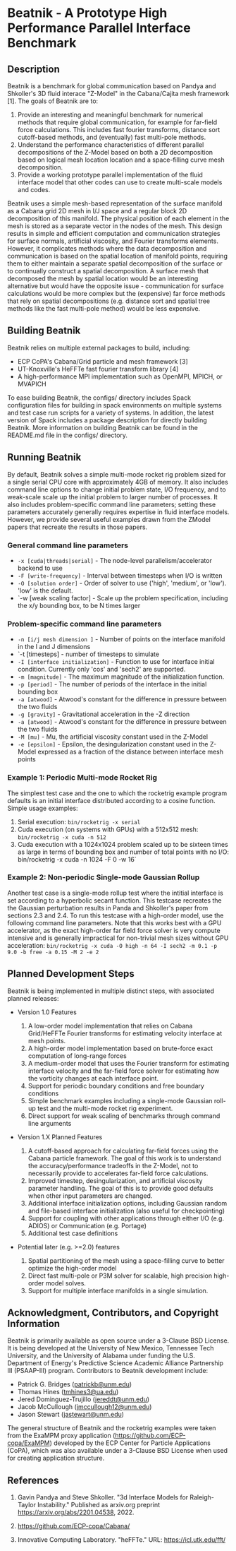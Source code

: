 # Beatnik - A Prototype High Performance Parallel Interface Benchmark

## Description

Beatnik is a benchmark for global communication based on Pandya and Shkoller's 3D fluid interace "Z-Model" in the Cabana/Cajita mesh framework [1]. The goals 
of Beatnik are to:
  1. Provide an interesting and meaningful benchmark for numerical methods that require global communication, for example for far-field force calculations. This includes fast fourier transforms, distance sort cutoff-based methods, and (eventually) fast multi-pole methods.
  1. Understand the performance characteristics of different parallel decompositions of the Z-Model based on both a 2D decomposition based on logical mesh location location and a space-filling curve mesh decomposition.
  1. Provide a working prototype parallel implementation of the fluid interface model that other codes can use to create multi-scale models and codes.

Beatnik uses a simple mesh-based representation of the surface manifold as a Cabana grid 2D mesh in I/J space and a regular block 2D decomposition of this manifold. The physical position of each element in the mesh is stored as a separate vector in the nodes of the mesh. This design results in simple and efficient computation and communication strategies for surface normals, artificial viscosity, and Fourier transforms elements. However, it complicates methods where the data decomposition and communication is based on the spatial location of manifold points, requiring them to either maintain a separate spatial decomposition of the surface or to continually construct a spatial decomposition. A surface mesh that decomposed the mesh by spatial location would be an interesting alternative but would have the opposite issue - communication for surface calculations would be more complex but the (expensive) far force methods that rely on spatial decompositions (e.g. distance sort and spatial tree methods like the fast multi-pole method) would be less expensive.

## Building Beatnik

Beatnik relies on multiple external packages to build, including:
  * ECP CoPA's Cabana/Grid particle and mesh framework [3]
  * UT-Knoxville's HeFFTe fast fourier transform library [4]
  * A high-performance MPI implementation such as OpenMPI, MPICH, or MVAPICH

To ease building Beatnik, the configs/ directory includes Spack configuration files for building in spack environments on multiple systems and test case run scripts for a variety of systems. In addition, the latest version of Spack includes a package description for directly building Beatnik. More information on building Beatnik can be found in the README.md file in the configs/ directory.

## Running Beatnik

By default, Beatnik solves a simple multi-mode rocket rig problem sized for a single serial CPU core with approximately 4GB of memory. It also includes command line options to change initial problem state, I/O frequency, and to weak-scale scale up the initial problem to larger number of processes. It also includes problem-specific command line parameters; setting these parameters accurately generally requires expertise in fluid interface models. However, we provide several useful examples drawn from the ZModel papers that recreate the results in those papers.

### General command line parameters

  * `-x [cuda|threads|serial]` - The node-level parallelism/accelerator backend to use
  * `-F [write-frequency]` - Interval between timesteps when I/O is written
  * `-O [solution order]` - Order of solver to use ('high', 'medium', or 'low'). 'low' is the default.
  * `-w [weak scaling factor] - Scale up the problem specification, including the x/y bounding box, to be N times larger

### Problem-specific command line parameters

  * `-n [i/j mesh dimension ]` - Number of points on the interface manifold in the I and J dimensions
  * `-t [timesteps] - number of timesteps to simulate
  * `-I [interface initialization]` - Function to use for interface initial condition. Currently only 'cos' and 'sech2' are supported.
  * `-m [magnitude]` - The maximum magnitude of the initialization function. 
  * `-p [period]` - The number of periods of the interface in the initial bounding box
  * `-a [atwood]` - Atwood's constant for the difference in pressure between the two fluids 
  * `-g [gravity]` - Gravitational acceleration in the -Z direction
  * `-a [atwood]` -  Atwood's constant for the difference in pressure between the two fluids 
  * `-M [mu]` - Mu, the artificial viscosity constant used in the Z-Model
  * `-e [epsilon]` - Epsilon, the desingularization constant used in the Z-Model expressed as a fraction of the distance between interface mesh points
  
### Example 1: Periodic Multi-mode Rocket Rig
The simplest test case and the one to which the rocketrig example program defaults is an initial interface distributed according to a cosine function. Simple usage examples:
  1. Serial execution: `bin/rocketrig -x serial`
  1. Cuda execution (on systems with GPUs) with a 512x512 mesh: `bin/rocketrig -x cuda -n 512`
  1. Cuda execution with a 1024x1024 problem scaled up to be sixteen times as large in terms of bounding box and number of total points with no I/O: bin/rocketrig -x cuda -n 1024 -F 0 -w 16`

### Example 2: Non-periodic Single-mode Gaussian Rollup
Another test case is a single-mode rollup test where the intitial interface is set according to a hyperbolic secant function. This testcase recreates the the Gaussian perturbation results in Panda and Shkoller's paper from sections 2.3 and 2.4.  To run this testcase with a high-order model, use the following command line parameters. Note that this works best with a GPU accelerator, as the exact high-order far field force solver is very compute intensive and is generally impractical for non-trivial mesh sizes without GPU acceleration:
`bin/rocketrig -x cuda -O high -n 64 -I sech2 -m 0.1 -p 9.0 -b free -a 0.15 -M 2 -e 2`

## Planned Development Steps

Beatnik is being implemented in multiple distinct steps, with associated planned releases:

  * Version 1.0 Features

    1. A low-order model implementation that relies on Cabana Grid/HeFFTe Fourier transforms for estimating velocity interface at mesh points.
    1. A high-order model implementation based on brute-force exact computation of long-range forces
    1. A medium-order model that uses the Fourier transform for estimating interface velocity and the far-field force solver for estimating how the vorticity changes at each interface point. 
    1. Support for periodic boundary conditions and free boundary conditions
    1. Simple benchmark examples including a single-mode Gaussian roll-up test and the multi-mode rocket rig experiment.
    1. Direct support for weak scaling of benchmarks through command line arguments

  * Version 1.X Planned Features

    1. A cutoff-based approach for calculating far-field forces using the Cabana particle framework. The goal of this work is to understand the accuracy/performance tradeoffs in the Z-Model, not to necessarily provide  to accelerates far-field force calculations.
    1. Improved timestep, desingularization, and artificial viscosity parameter handling. The goal of this is to provide good defaults when other input parameters are changed.
    1. Additional interface initialization options, including Gaussian random and file-based interface initialization (also useful for checkpointing)
    1. Support for coupling with other applications through either I/O (e.g. ADIOS) or Communication (e.g. Portage) 
    1. Additional test case definitions

  * Potential later (e.g. >=2.0) features

    1. Spatial partitioning of the mesh using a space-filling curve to better optimize the high-order model
    1. Direct fast multi-pole or P3M solver for scalable, high precision high-order model solves.
    1. Support for multiple interface manifolds in a single simulation.

## Acknowledgment, Contributors, and Copyright Information

Beatnik is primarily available as open source under a 3-Clause BSD License. It is being developed at the University of New Mexico, Tennessee Tech University, and the University of Alabama under funding the U.S. Department of Energy's Predictive Science Academic Alliance Partnership III (PSAAP-III) program. Contributors to Beatnik development include:

  * Patrick G. Bridges (patrickb@unm.edu)
  * Thomas Hines (tmhines3@ua.edu)
  * Jered Dominguez-Trujillo (jereddt@unm.edu)
  * Jacob McCullough (jmccullough12@unm.edu)
  * Jason Stewart (jastewart@unm.edu)

The general structure of Beatnik and the rocketrig examples were taken from the ExaMPM proxy application (https://github.com/ECP-copa/ExaMPM) developed by the ECP Center for Particle Applications (CoPA), which was also available under a 3-Clause BSD License when used for creating application structure. 

## References

1. Gavin Pandya and Steve Shkoller. "3d Interface Models for Raleigh-Taylor Instability." Published as arxiv.org preprint https://arxiv.org/abs/2201.04538, 2022.

1. https://github.com/ECP-copa/Cabana/

1. Innovative Computing Laboratory. "heFFTe." URL: https://icl.utk.edu/fft/
